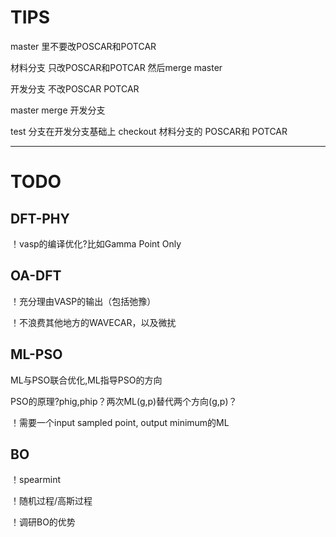 # TIPS

master 里不要改POSCAR和POTCAR

材料分支 只改POSCAR和POTCAR 然后merge master

开发分支 不改POSCAR POTCAR

master merge 开发分支

test 分支在开发分支基础上 checkout 材料分支的 POSCAR和 POTCAR

---

# TODO

## DFT-PHY

！vasp的编译优化?比如Gamma Point Only

## OA-DFT

！充分理由VASP的输出（包括弛豫）

！不浪费其他地方的WAVECAR，以及微扰

## ML-PSO

ML与PSO联合优化,ML指导PSO的方向

PSO的原理?phig,phip？两次ML(g,p)替代两个方向(g,p)？

！需要一个input sampled point, output minimum的ML

## BO

！spearmint

！随机过程/高斯过程

！调研BO的优势
